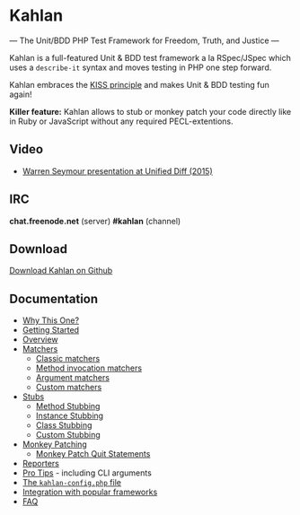 # Kahlan
— The Unit/BDD PHP Test Framework for Freedom, Truth, and Justice —

Kahlan is a full-featured Unit & BDD test framework a la RSpec/JSpec which uses a `describe-it` syntax and moves testing in PHP one step forward.

Kahlan embraces the [KISS principle](http://en.wikipedia.org/wiki/KISS_principle) and makes Unit & BDD testing fun again!

**Killer feature:** Kahlan allows to stub or monkey patch your code directly like in Ruby or JavaScript without any required PECL-extentions.

## Video

* <a href="http://vimeo.com/116949820" target="_blank">Warren Seymour presentation at Unified Diff (2015)</a>

## IRC

**chat.freenode.net** (server)
**#kahlan** (channel)

## Download

[Download Kahlan on Github](https://github.com/kahlan/kahlan)

## Documentation

* [Why This One?](why-this-one.md)
* [Getting Started](getting-started.md)
* [Overview](overview.md)
* [Matchers](matchers.md)
  * [Classic matchers](matchers.md#classic)
  * [Method invocation matchers](matchers.md#method)
  * [Argument matchers](matchers.md#argument)
  * [Custom matchers](matchers.md#custom)
* [Stubs](stubs.md)
  * [Method Stubbing](stubs.md#method-stubbing)
  * [Instance Stubbing](stubs.md#instance-stubbing)
  * [Class Stubbing](stubs.md#class-stubbing)
  * [Custom Stubbing](stubs.md#custom-stubbing)
* [Monkey Patching](monkey-patching.md)
  * [Monkey Patch Quit Statements](monkey-patching.md#monkey-patch-quit-statements)
* [Reporters](reporters.md)
* [Pro Tips](pro-tips.md) - including CLI arguments
* [The `kahlan-config.php` file](config-file.md)
* [Integration with popular frameworks](integration.md)
* [FAQ](faq.md)
